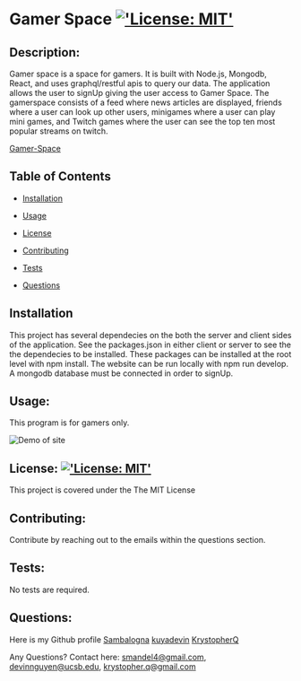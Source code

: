 # Gamer Space [!['License: MIT'](https://img.shields.io/badge/License-MIT-yellow.svg)](https://opensource.org/licenses/MIT) 

## Description:

Gamer space is a space for gamers. It is built with Node.js, Mongodb, React, and uses graphql/restful apis to query our data. The application allows the user to signUp giving the user access to Gamer Space. The gamerspace consists of a feed where news articles are displayed, friends where a user can look up other users, minigames where a user can play mini games, and Twitch games where the user can see the top ten most popular streams on twitch.  
 
 [Gamer-Space](https://gamer-space.herokuapp.com/)
## Table of Contents

* [Installation](#Installation)

* [Usage](#Usage)

* [License](#License)

* [Contributing](#Contributing)

* [Tests](#Tests)

* [Questions](#Questions)

## Installation

This project has several dependecies on the both the server and client sides of the application. See the packages.json in either client or server to see the the dependecies to be installed. These packages can be installed at the root level with npm install. The website can be run locally with npm run develop. A mongodb database must be connected in order to signUp.  

## Usage:

This program is for gamers only. 

![Demo of site](./client/src/assets/demo.gif)



## License: [!['License: MIT'](https://img.shields.io/badge/License-MIT-yellow.svg)](https://opensource.org/licenses/MIT)

This project is covered under the The MIT License 
 
## Contributing:

Contribute by reaching out to the emails within the questions section. 
 
## Tests:

No tests are required. 
 
## Questions:

Here is my Github profile [Sambalogna](https://github.com/Sambalogna)
[kuyadevin](https://github.com/kuyadevin)
[KrystopherQ](https://github.com/KrystopherQ)
 
Any Questions? Contact here: smandel4@gmail.com, devinnguyen@ucsb.edu, krystopher.q@gmail.com

                            